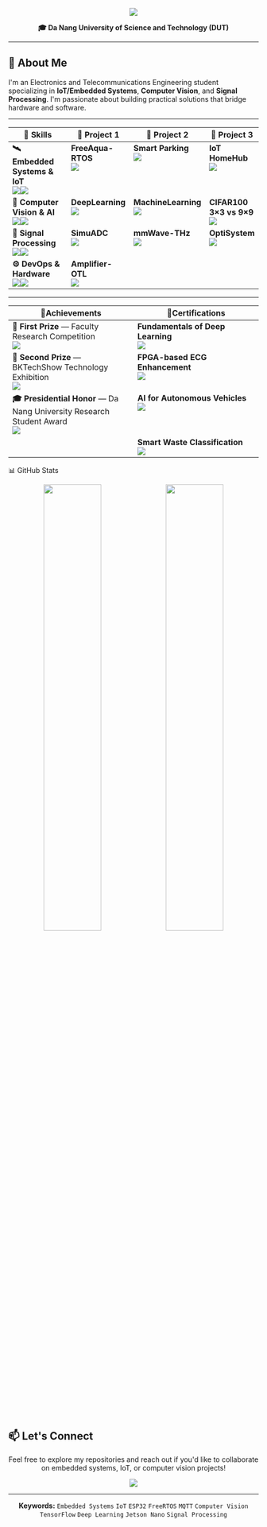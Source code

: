 <p align="center">
  <img src="https://readme-typing-svg.herokuapp.com/?font=Righteous&size=35&center=true&vCenter=true&width=600&height=70&duration=4000&lines=Hi+There!+👋;I'm+Ba+Thanh;Electronics+Engineering" />
</p>
<p align="center">
  <b>🎓 Da Nang University of Science and Technology (DUT)</b>
</p>

---

## 🎯 About Me

I'm an Electronics and Telecommunications Engineering student specializing in **IoT/Embedded Systems**, **Computer Vision**, and **Signal Processing**. I'm passionate about building practical solutions that bridge hardware and software.

---

<table width="120%">
  <colgroup>
    <col width="30%">
    <col width="25%">
    <col width="25%">
    <col width="25%">
  </colgroup>

  <thead>
    <tr>
      <th width="30%">🏅 Skills</th>
      <th width="25%">📜 Project 1</th>
      <th width="25%">📜 Project 2</th>
      <th width="25%">📜 Project 3</th>
    </tr>
  </thead>
  
  <tbody>
    <!-- IoT / Embedded -->
    <tr>
      <td valign="top">
        <b>🛰️ Embedded Systems & IoT</b><br/>
        <img src="https://img.shields.io/badge/ESP32-E7352C?style=flat-square&logo=espressif&logoColor=white"/><img src="https://img.shields.io/badge/PlatformIO-FF6600?style=flat-square&logo=platformio&logoColor=white"/>
      </td>
      <td valign="top">
        <b>FreeAqua-RTOS</b><br/>
        <a href="https://github.com/bathanh0309/FreeAqua-RTOS">
          <img src="https://img.shields.io/badge/View-00C7B7?style=for-the-badge&logo=github&logoColor=white"/>
        </a>
      </td>
      <td valign="top">
        <b>Smart Parking</b><br/>
        <a href="https://github.com/bathanh0309/PBL3_Smart_Parking">
          <img src="https://img.shields.io/badge/View-4285F4?style=for-the-badge&logo=github&logoColor=white"/>
        </a>
      </td>
      <td valign="top">
        <b>IoT HomeHub</b><br/>
        <a href="https://github.com/bathanh0309/IoT-HomeHub">
          <img src="https://img.shields.io/badge/View-FF6F00?style=for-the-badge&logo=github&logoColor=white"/>
        </a>
      </td>
    </tr>
    <!-- CV / AI -->
    <tr>
      <td valign="top">
        <b>🧠 Computer Vision & AI</b><br/>
        <img src="https://img.shields.io/badge/TensorFlow-FF6F00?style=flat-square&logo=tensorflow&logoColor=white"/><img src="https://img.shields.io/badge/OpenCV-5C3EE8?style=flat-square&logo=opencv&logoColor=white"/>
      </td>
      <td valign="top">
        <b>DeepLearning</b><br/>
        <a href="https://github.com/bathanh0309/DeepLearning">
          <img src="https://img.shields.io/badge/View-FF6F00?style=for-the-badge&logo=github&logoColor=white"/>
        </a>
      </td>
      <td valign="top">
        <b>MachineLearning</b><br/>
        <a href="https://github.com/bathanh0309/MachineLearning">
          <img src="https://img.shields.io/badge/View-0078D7?style=for-the-badge&logo=github&logoColor=white"/>
        </a>
      </td>
      <td valign="top">
        <b>CIFAR100 3×3 vs 9×9</b><br/>
        <a href="https://github.com/bathanh0309/DeepLearning">
          <img src="https://img.shields.io/badge/View-1f6feb?style=for-the-badge&logo=github&logoColor=white"/>
        </a>
      </td>
    </tr>
    <!-- Signal -->
    <tr>
      <td valign="top">
        <b>📡 Signal Processing</b><br/>
        <img src="https://img.shields.io/badge/MATLAB-FF8C00?style=flat-square&logo=mathworks&logoColor=white"/><img src="https://img.shields.io/badge/OptiSystem-005BAC?style=flat-square"/>
      </td>
      <td valign="top">
        <b>SimuADC</b><br/>
        <a href="https://github.com/bathanh0309/SimuADC">
          <img src="https://img.shields.io/badge/View-FF8C00?style=for-the-badge&logo=github&logoColor=white"/>
        </a>
      </td>
      <td valign="top">
        <b>mmWave-THz</b><br/>
        <a href="https://github.com/bathanh0309/mmWave-THz">
          <img src="https://img.shields.io/badge/View-6A1B9A?style=for-the-badge&logo=github&logoColor=white"/>
        </a>
      </td>
      <td valign="top">
        <b>OptiSystem</b><br/>
        <a href="https://github.com/bathanh0309/Optisystem">
          <img src="https://img.shields.io/badge/View-005BAC?style=for-the-badge&logo=github&logoColor=white"/>
        </a>
      </td>
    </tr>
    <!-- DevOps / HW -->
    <tr>
      <td valign="top">
        <b>⚙️ DevOps & Hardware</b><br/>
        <img src="https://img.shields.io/badge/Docker-2496ED?style=flat-square&logo=docker&logoColor=white"/><img src="https://img.shields.io/badge/Git-F05032?style=flat-square&logo=git&logoColor=white"/>
      </td>
      <td valign="top">
        <b>Amplifier-OTL</b><br/>
        <a href="https://github.com/bathanh0309/Amplifier-OTL">
          <img src="https://img.shields.io/badge/View-1E5083?style=for-the-badge&logo=github&logoColor=white"/>
        </a>
      </td>
      <td valign="top">
        &nbsp;
      </td>
      <td valign="top">
        &nbsp;
      </td>
    </tr>

  </tbody>
</table>

</body>
</html>

---


<table>
  
  <thead>
    <tr>
      <th width="50%">🏅Achievements</th>
      <th width="50%">📜Certifications</th>
    </tr>
  </thead>
  
  <tbody>
    <tr>
      <td valign="top">
        <b>🥇 First Prize</b> — Faculty Research Competition<br/>
        <a href="https://drive.google.com/file/d/1iI_mmLu6SrupykpjnciBaJUs4rW604Rp/view">
          <img src="https://img.shields.io/badge/Certificate-FFD700?style=for-the-badge&logo=googledrive&logoColor=white"/>
        </a>
      </td>
      <td valign="top">
        <b>Fundamentals of Deep Learning</b><br/>
        <a href="https://drive.google.com/file/d/1IS7MKVRLEAUrxG3UAmzJelLf3vWU4Bb1/view">
          <img src="https://img.shields.io/badge/View-76B900?style=for-the-badge&logo=googledrive&logoColor=white"/>
        </a>
      </td>
    </tr>
    <tr>
      <td valign="top">
        <b>🥈 Second Prize</b> — BKTechShow Technology Exhibition<br/>
        <a href="https://drive.google.com/file/d/1Nn8-F5u36uuBbKG1-ddfdwV_-vlJIkSc/view">
          <img src="https://img.shields.io/badge/Certificate-C0C0C0?style=for-the-badge&logo=googledrive&logoColor=white"/>
        </a>
      </td>
      <td valign="top">
        <b>FPGA-based ECG Enhancement</b><br/>
        <a href="https://drive.google.com/file/d/1GZvRcehhXUOCUiw5jLp3gS9lZ-kPk8T2/view">
          <img src="https://img.shields.io/badge/View-FF6B6B?style=for-the-badge&logo=googledrive&logoColor=white"/>
        </a>
      </td>
    </tr>
    <tr>
      <td valign="top">
        <b>🎓 Presidential Honor</b> — Da Nang University Research Student Award <br/>
        <a href="https://drive.google.com/file/d/1tr2x93TwjTtUAfHl8ggOcIgXE5LCZisv/view">
          <img src="https://img.shields.io/badge/Certificate-4285F4?style=for-the-badge&logo=googledrive&logoColor=white"/>
        </a>
      </td>
      <td valign="top">
       <b>AI for Autonomous Vehicles</b><br/>
        <a href="https://drive.google.com/file/d/1NluBnhDf06USY6wm1r2R16zXldbwUppn/view">
          <img src="https://img.shields.io/badge/View-0A84FF?style=for-the-badge&logo=googledrive&logoColor=white"/>
        </a>
      </td>
    </tr>
    <tr>
      <td valign="top">
        <!-- trống để cân hàng cuối -->
        &nbsp;
      </td>
      <td valign="top">
        <b>Smart Waste Classification</b><br/>
        <a href="https://drive.google.com/file/d/16xMIXrvLCCrfZcEmQYMUcUV3Awe2gYDk/view">
          <img src="https://img.shields.io/badge/View-4CAF50?style=for-the-badge&logo=googledrive&logoColor=white"/>
        </a>
      </td>
    </tr>

  </tbody>
</table>



📊 GitHub Stats
<p align="center">
  <img width="48%" src="https://github-readme-stats.vercel.app/api?username=bathanh0309&show_icons=true&theme=tokyonight&hide_border=true" />
  <img width="48%" src="https://github-readme-streak-stats.herokuapp.com/?user=bathanh0309&theme=tokyonight&hide_border=true" />
</p>



## 📫 Let's Connect

<p align="center">
  Feel free to explore my repositories and reach out if you'd like to collaborate on embedded systems, IoT, or computer vision projects!
</p>

<p align="center">
  <img src="https://komarev.com/ghpvc/?username=bathanh0309&color=blueviolet&style=flat-square&label=Profile+Views" />
</p>

---

<p align="center">
  <b>Keywords:</b> <code>Embedded Systems</code> <code>IoT</code> <code>ESP32</code> <code>FreeRTOS</code> <code>MQTT</code> <code>Computer Vision</code> <code>TensorFlow</code> <code>Deep Learning</code> <code>Jetson Nano</code> <code>Signal Processing</code>
</p>
